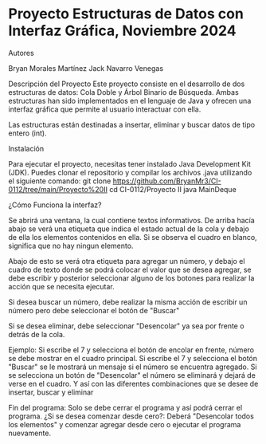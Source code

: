 # Proyecto Estructuras de Datos con Interfaz Gráfica, Noviembre 2024

Autores

Bryan Morales Martínez
Jack Navarro Venegas

Descripción del Proyecto
Este proyecto consiste en el desarrollo de dos estructuras de datos: Cola Doble y Árbol Binario de Búsqueda. 
Ambas estructuras han sido implementados en el lenguaje de Java y ofrecen una interfaz gráfica que permite al usuario interactuar con ella.

Las estructuras están destinadas a insertar, eliminar y buscar datos de tipo entero (int).

Instalación

Para ejecutar el proyecto, necesitas tener instalado Java Development Kit (JDK). 
Puedes clonar el repositorio y compilar los archivos .java utilizando el siguiente comando:
git clone https://github.com/BryanMr3/CI-0112/tree/main/Proyecto%20II
cd CI-0112/Proyecto II
java MainDeque

¿Cómo Funciona la interfaz?

Se abrirá una ventana, la cual contiene textos informativos. De arriba hacía abajo se verá una etiqueta que indica 
el estado actual de la cola y debajo de ella los elementos contenidos en ella. Si se observa el cuadro en blanco, significa que no hay ningun elemento.

Abajo de esto se verá otra etiqueta para agregar un número, y debajo el cuadro de texto donde se podrá colocar el valor que se desea agregar, se debe escribir y posterior seleccionar alguno de los botones para realizar la acción que se necesita ejecutar.

Si desea buscar un número, debe realizar la misma acción de escribir un número pero debe seleccionar el botón de "Buscar"

Si se desea eliminar, debe seleccionar "Desencolar" ya sea por frente o detrás de la cola.

Ejemplo: 
Si escribe el 7 y selecciona el botón de encolar en frente, número se debe mostrar en el cuadro principal.
Si escribe el 7 y selecciona el botón  "Buscar" se le mostrará un mensaje si el número se encuentra agregado.
Si se selecciona un botón de "Desencolar" el número se eliminará y dejará de verse en el cuadro.
Y así con las diferentes combinaciones que se desee de insertar, buscar y eliminar

Fin del programa: Solo se debe cerrar el programa y así podrá cerrar el programa.
¿Si se desea comenzar desde cero?: Deberá "Desencolar todos los elementos" y comenzar agregar desde cero o ejecutar el programa nuevamente.






